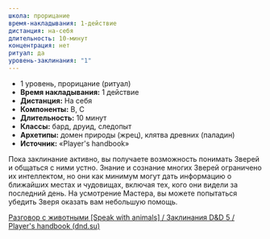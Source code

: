 ```yaml
---
школа: прорицание
время-накладывания: 1-действие
дистанция: на-себя
длительность: 10-минут
концентрация: нет
ритуал: да
уровень-заклинания: "1"
---
```

- 1 уровень, прорицание (ритуал)
- **Время накладывания:** 1 действие
- **Дистанция:** На себя
- **Компоненты:** В, С
- **Длительность:** 10 минут
- **Классы:** бард, друид, следопыт
- **Архетипы:** домен природы (жрец), клятва древних (паладин)
- **Источник:** «Player's handbook»

Пока заклинание активно, вы получаете возможность понимать Зверей и общаться с ними устно. Знание и сознание многих Зверей ограничено их интеллектом, но они как минимум могут дать информацию о ближайших местах и чудовищах, включая тех, кого они видели за последний день. На усмотрение Мастера, вы можете попытаться убедить Зверя оказать вам небольшую помощь.

[Разговор с животными [Speak with animals] / Заклинания D&D 5 / Player's handbook (dnd.su)](https://dnd.su/spells/292-speak_with_animals/)